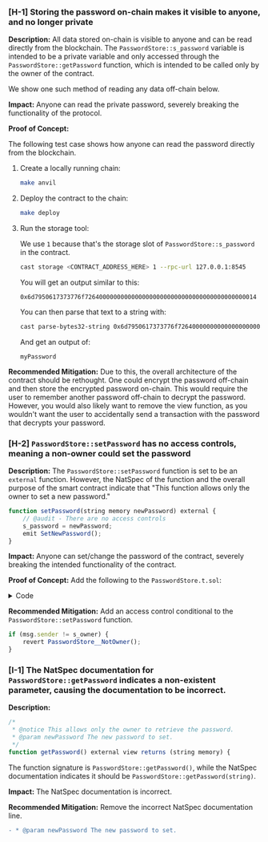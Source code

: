 ### [H-1] Storing the password on-chain makes it visible to anyone, and no longer private

**Description:** All data stored on-chain is visible to anyone and can be read directly from the blockchain. The `PasswordStore::s_password` variable is intended to be a private variable and only accessed through the `PasswordStore::getPassword` function, which is intended to be called only by the owner of the contract.

We show one such method of reading any data off-chain below.

**Impact:** Anyone can read the private password, severely breaking the functionality of the protocol.

**Proof of Concept:**

The following test case shows how anyone can read the password directly from the blockchain.

1. Create a locally running chain:
    ```bash
    make anvil
    ```

2. Deploy the contract to the chain:
    ```bash
    make deploy
    ```

3. Run the storage tool:

    We use `1` because that's the storage slot of `PasswordStore::s_password` in the contract.

    ```bash
    cast storage <CONTRACT_ADDRESS_HERE> 1 --rpc-url 127.0.0.1:8545
    ```

    You will get an output similar to this:

    `0x6d7950617373776f726400000000000000000000000000000000000000000014`

    You can then parse that text to a string with:
    ```bash
    cast parse-bytes32-string 0x6d7950617373776f726400000000000000000000000000000000000000000014
    ```

    And get an output of:

    `myPassword`

**Recommended Mitigation:** Due to this, the overall architecture of the contract should be rethought. One could encrypt the password off-chain and then store the encrypted password on-chain. This would require the user to remember another password off-chain to decrypt the password. However, you would also likely want to remove the view function, as you wouldn't want the user to accidentally send a transaction with the password that decrypts your password.

### [H-2] `PasswordStore::setPassword` has no access controls, meaning a non-owner could set the password

**Description:** The `PasswordStore::setPassword` function is set to be an `external` function. However, the NatSpec of the function and the overall purpose of the smart contract indicate that "This function allows only the owner to set a new password."

```javascript
function setPassword(string memory newPassword) external {
    // @audit - There are no access controls
    s_password = newPassword;
    emit SetNewPassword();
}
```

**Impact:** Anyone can set/change the password of the contract, severely breaking the intended functionality of the contract.

**Proof of Concept:** Add the following to the `PasswordStore.t.sol`:

<details>
<summary>Code</summary>

```javascript
// @audit The function setPassword is not restricted to the owner, allowing anyone to set the password.
function test_anyone_can_set_password(address randomAddress) public {
    vm.startPrank(randomAddress);
    string memory expectedPassword = "myNewPassword";
    passwordStore.setPassword(expectedPassword);

    vm.startPrank(owner);
    string memory actualPassword = passwordStore.getPassword();
    assertEq(actualPassword, expectedPassword);
}
```

</details>

**Recommended Mitigation:** Add an access control conditional to the `PasswordStore::setPassword` function.

```javascript
if (msg.sender != s_owner) {
    revert PasswordStore__NotOwner();
}
```


### [I-1] The NatSpec documentation for `PasswordStore::getPassword` indicates a non-existent parameter, causing the documentation to be incorrect.

**Description:**

```javascript
/*
 * @notice This allows only the owner to retrieve the password.
 * @param newPassword The new password to set.
 */
function getPassword() external view returns (string memory) {
```

The function signature is `PasswordStore::getPassword()`, while the NatSpec documentation indicates it should be `PasswordStore::getPassword(string)`.

**Impact:**
The NatSpec documentation is incorrect.

**Recommended Mitigation:**
Remove the incorrect NatSpec documentation line.

```diff
- * @param newPassword The new password to set.
```
